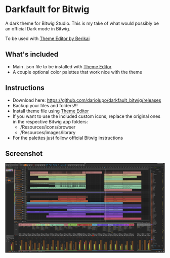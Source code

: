 # Darkfault for Bitwig
A dark theme for Bitwig Studio. 
This is my take of what would possibly be an official Dark mode in Bitwig. 

To be used with [Theme Editor by Berikai](https://github.com/Berikai/bitwig-theme-editor)

## What's included
- Main .json file to be installed with [Theme Editor](https://github.com/Berikai/bitwig-theme-editor)
- A couple optional color palettes that work nice with the theme

## Instructions
- Download here: https://github.com/dariolupo/darkfault_bitwig/releases
- Backup your files and folders!!!
- Install theme file using [Theme Editor](https://github.com/Berikai/bitwig-theme-editor)
- If you want to use the included custom icons, replace the original ones in the respective Bitwig app folders:
  - /Resources/icons/browser
  - /Resources/images/library
- For the palettes just follow official Bitwig instructions

  
## Screenshot

![Screenshot](https://github.com/dariolupo/darkfault_bitwig/blob/main/darkfault.png)
